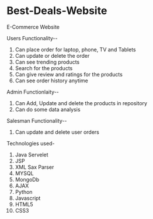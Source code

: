 # Best-Deals-Website
E-Commerce Website

Users Functionality--
1) Can place order for laptop, phone, TV and Tablets
2) Can update or delete the order
3) Can see trending products
4) Search for the products
5) Can give review and ratings for the products
6) Can see order history anytime

Admin Functionlaity--
1) Can Add, Update and delete the products in repository
2) Can do some data analysis

Salesman Functionality--
1) Can update and delete user orders

Technologies used-
1) Java Servelet
2) JSP
3) XML Sax Parser
4) MYSQL
5) MongoDb
6) AJAX
7) Python
8) Javascript
9) HTML5
10) CSS3